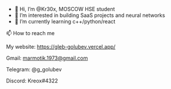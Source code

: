- 👋 Hi, I’m @Kr30x, MOSCOW HSE student
- 👀 I’m interested in building SaaS projects and neural networks
- 🌱 I’m currently learning c++/python/react

📫 How to reach me

My website: https://gleb-golubev.vercel.app/

Gmail: marmotik.1973@gmail.com

Telegram: @g_golubev

Discord: Kreox#4322

<!---
Kr30x/Kr30x is a ✨ special ✨ repository because its `README.md` (this file) appears on your GitHub profile.
You can click the Preview link to take a look at your changes.
--->
